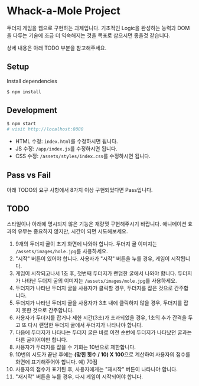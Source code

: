 # Whack-a-Mole Project

두더지 게임을 웹으로 구현하는 과제입니다. 기초적인 Logic을 완성하는 능력과 DOM을 다루는 기술에 조금 더 익숙해지는 것을 목표로 삼으시면 좋을것 같습니다.

상세 내용은 아래 TODO 부분을 참고해주세요.

## Setup

Install dependencies

```sh
$ npm install
```

## Development

```sh
$ npm start
# visit http://localhost:8080
```

- HTML 수정: `index.html`를 수정하시면 됩니다.
- JS 수정: `/app/index.js`를 수정하시면 됩니다.
- CSS 수정: `/assets/styles/index.css`를 수정하시면 됩니다.

## Pass vs Fail

아래 TODO의 요구 사항에서 8가지 이상 구현되었다면 Pass입니다.

## TODO

스타일이나 아래에 명시되지 않은 기능은 재량껏 구현해주시기 바랍니다. 애니메이션 효과의 유무는 중요하지 않지만, 시간이 되면 시도해보세요.

1. 9개의 두더지 굴이 초기 화면에 나와야 합니다. 두더지 굴 이미지는 `/assets/images/hole.jpg`를 사용하세요.
2. "시작" 버튼이 있어야 합니다. 사용자가 "시작" 버튼을 누를 경우, 게임이 시작됩니다.
3. 게임이 시작되고나서 1초 후, 첫번째 두더지가 랜덤한 굴에서 나와야 합니다. 두더지가 나타난 두더지 굴의 이미지는 `/assets/images/mole.jpg`를 사용하세요.
4. 두더지가 나타난 두더지 굴을 사용자가 클릭할 경우, 두더지를 잡은 것으로 간주합니다.
5. 두더지가 나타난 두더지 굴을 사용자가 3초 내에 클릭하지 않을 경우, 두더지를 잡지 못한 것으로 간주합니다.
6. 사용자가 두더지를 잡거나 제한 시간(3초)가 초과되었을 경우, 1초의 추가 간격을 두고 또 다시 랜덤한 두더지 굴에서 두더지가 나타나야 합니다.
7. 다음에 두더지가 나타나는 두더지 굴은 바로 이전 순번에 두더지가 나타났던 굴과는 다른 굴이어야만 합니다.
8. 사용자가 두더지를 잡을 수 기회는 10번으로 제한합니다.
9. 10번의 시도가 끝난 후에는 **(맞힌 횟수 / 10) X 100**으로 계산하여 사용자의 점수를 화면에 표기해주어야 합니다. 예) 70점
10. 사용자의 점수가 표기된 후, 사용자에게는 "재시작" 버튼이 나타나야 합니다.
11. "재시작" 버튼을 누를 경우, 다시 게임이 시작되어야 합니다.
